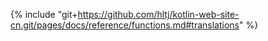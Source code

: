 {% include "git+https://github.com/hltj/kotlin-web-site-cn.git/pages/docs/reference/functions.md#translations" %}
